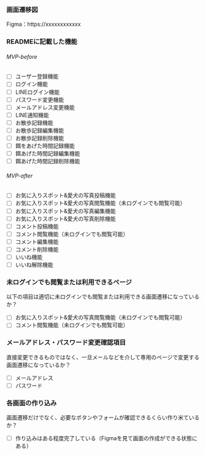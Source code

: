 ### 画面遷移図
Figma：https://xxxxxxxxxxxx

### READMEに記載した機能
###### MVP-before
- [ ] ユーザー登録機能
- [ ] ログイン機能
- [ ] LINEログイン機能
- [ ] パスワード変更機能
- [ ] メールアドレス変更機能
- [ ] LINE通知機能
- [ ] お散歩記録機能
- [ ] お散歩記録編集機能
- [ ] お散歩記録削除機能
- [ ] 餌をあげた時間記録機能
- [ ] 餌あげた時間記録編集機能
- [ ] 餌あげた時間記録削除機能

###### MVP-after
- [ ] お気に入りスポット&愛犬の写真投稿機能
- [ ] お気に入りスポット&愛犬の写真閲覧機能（未ログインでも閲覧可能）
- [ ] お気に入りスポット&愛犬の写真編集機能
- [ ] お気に入りスポット&愛犬の写真削除機能
- [ ] コメント投稿機能
- [ ] コメント閲覧機能（未ログインでも閲覧可能）
- [ ] コメント編集機能
- [ ] コメント削除機能
- [ ] いいね機能
- [ ] いいね解除機能

### 未ログインでも閲覧または利用できるページ
以下の項目は適切に未ログインでも閲覧または利用できる画面遷移になっているか？
- [ ] お気に入りスポット&愛犬の写真閲覧機能（未ログインでも閲覧可能）
- [ ] コメント閲覧機能（未ログインでも閲覧可能）

### メールアドレス・パスワード変更確認項目
直接変更できるものではなく、一旦メールなどを介して専用のページで変更する画面遷移になっているか？
- [ ] メールアドレス
- [ ] パスワード

### 各画面の作り込み
画面遷移だけでなく、必要なボタンやフォームが確認できるくらい作り米ているか？
- [ ] 作り込みはある程度完了している（Figmaを見て画面の作成ができる状態にある）

